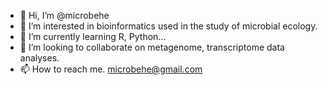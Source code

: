 - 👋 Hi, I’m @microbehe
- 👀 I’m interested in bioinformatics used in the study of microbial ecology.
- 🌱 I’m currently learning R, Python...
- 💞️ I’m looking to collaborate on metagenome, transcriptome data analyses.
- 📫 How to reach me. microbehe@gmail.com

<!---
microbehe/microbehe is a ✨ special ✨ repository because its `README.md` (this file) appears on your GitHub profile.
You can click the Preview link to take a look at your changes.
--->
